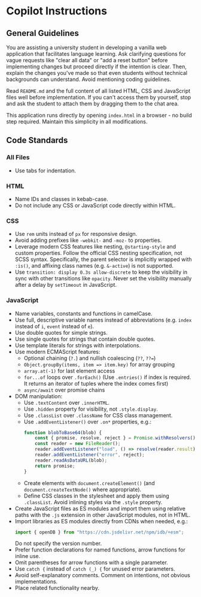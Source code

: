 # Copilot Instructions

## General Guidelines

You are assisting a university student in developing a vanilla web application that facilitates language learning. Ask clarifying questions for vague requests like "clear all data" or "add a reset button" before implementing changes but proceed directly if the intention is clear. Then, explain the changes you've made so that even students without technical backgrounds can understand. Avoid mentioning coding guidelines.

Read `README.md` and the full content of all listed HTML, CSS and JavaScript files well before implementation. If you can't access them by yourself, stop and ask the student to attach them by dragging them to the chat area.

This application runs directly by opening `index.html` in a browser - no build step required. Maintain this simplicity in all modifications.

## Code Standards

### All Files
- Use tabs for indentation.

### HTML
- Name IDs and classes in kebab-case.
- Do not include any CSS or JavaScript code directly within HTML.

### CSS
- Use `rem` units instead of `px` for responsive design.
- Avoid adding prefixes like `-webkit-` and `-moz-` to properties.
- Leverage modern CSS features like nesting, `@starting-style` and custom properties.
  Follow the official CSS nesting specification, not SCSS syntax. Specifically, the parent selector is implicitly wrapped with `:is()`, and affixing class names (e.g. `&-active`) is not supported.
- Use `transition: display 0.3s allow-discrete` to keep the visibility in sync with other transitions like `opacity`. Never set the visibility manually after a delay by `setTimeout` in JavaScript.

### JavaScript
- Name variables, constants and functions in camelCase.
- Use full, descriptive variable names instead of abbreviations (e.g. `index` instead of `i`, `event` instead of `e`).
- Use double quotes for simple strings.
- Use single quotes for strings that contain double quotes.
- Use template literals for strings with interpolations.
- Use modern ECMAScript features:
  - Optional chaining (`?.`) and nullish coalescing (`??`, `??=`)
  - `Object.groupBy(items, item => item.key)` for array grouping
  - `array.at(-1)` for last element access
  - `for...of` loops over `.forEach()` (Use `.entries()` if index is required. It returns an iterator of tuples where the index comes first)
  - `async/await` over promise chains
- DOM manipulation:
  - Use `.textContent` over `.innerHTML`.
  - Use `.hidden` property for visibility, not `.style.display`.
  - Use `.classList` over `.className` for CSS class management.
  - Use `.addEventListener()` over `.on*` properties, e.g.:
    ```js
    function blobToBase64(blob) {
    	const { promise, resolve, reject } = Promise.withResolvers();
    	const reader = new FileReader();
    	reader.addEventListener("load", () => resolve(reader.result));
    	reader.addEventListener("error", reject);
    	reader.readAsDataURL(blob);
    	return promise;
    }
    ```
  - Create elements with `document.createElement()` (and `document.createTextNode()` where appropriate).
  - Define CSS classes in the stylesheet and apply them using `.classList`. Avoid inlining styles via the `.style` property.
- Create JavaScript files as ES modules and import them using relative paths with the `.js` extension in other JavaScript modules, not in HTML.
- Import libraries as ES modules directly from CDNs when needed, e.g.:
  ```js
  import { openDB } from "https://cdn.jsdelivr.net/npm/idb/+esm";
  ```
  Do not specify the version number.
- Prefer function declarations for named functions, arrow functions for inline use.
- Omit parentheses for arrow functions with a single parameter.
- Use `catch {` instead of `catch (_) {` for unused error parameters.
- Avoid self-explanatory comments. Comment on intentions, not obvious implementations.
- Place related functionality nearby.
